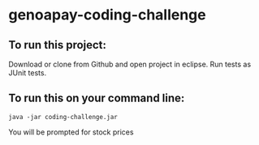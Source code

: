 # genoapay-coding-challenge

## To run this project:

Download or clone from Github and open project in eclipse.
Run tests as JUnit tests.

## To run this on your command line:

```
java -jar coding-challenge.jar
```
You will be prompted for stock prices